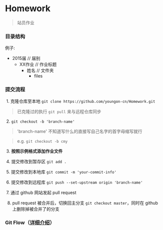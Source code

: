 # Homework
> 站员作业

### 目录结构
例子:

  - 2015届 // 届别
    - XX作业 // 作业标题
      - 姓名 // 文件夹
        - files

### 提交流程
  1. 克隆仓库至本地 `git clone https://github.com/youngon-cn/Homework.git`
  > 已克隆过的执行 `git pull` 来与远程仓库同步

  2. `git checkout -b 'branch-name'`
  > 'branch-name' 不知道写什么的直接写自己名字的首字母缩写就行

  > e.g. `git checkout -b cmy`

  3. **按照示例格式添加作业文件**

  4. 提交修改到暂存区 `git add .`

  5. 提交修改到本地库 `git commit -m 'your-commit-info'`

  6. 提交修改到远程库 `git push --set-upstream origin 'branch-name'`

  7. 通过 github 网站发起 pull request

  8. pull request 被合并后，切换回主分支 `git checkout master`，同时在 github 上删除掉被合并了的分支

### Git Flow（[详细介绍](http://www.ruanyifeng.com/blog/2015/12/git-workflow.html)）
